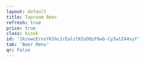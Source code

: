 ```yaml
---
layout: default
title: Taproom Beer
refresh: true
price: true
class: kiosk
id: '1kzvwcErnsYkShc1rEalzlKSsDQzF6wb-CyIwtZ44syY'
tab: 'Beer Menu'
qr: False
---
```

